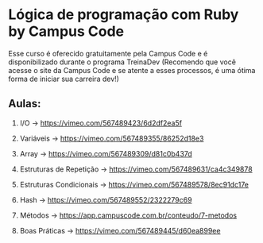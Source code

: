 # Lógica de programação com Ruby by Campus Code
Esse curso é oferecido gratuitamente pela Campus Code e é disponibilizado durante o programa TreinaDev (Recomendo que você acesse o site da Campus Code e se atente a esses processos, é uma ótima forma de iniciar sua carreira dev!)

## Aulas:

1. I/O → https://vimeo.com/567489423/6d2df2ea5f

2. Variáveis → https://vimeo.com/567489355/86252d18e3

3. Array → https://vimeo.com/567489309/d81c0b437d

4. Estruturas de Repetição → https://vimeo.com/567489631/ca4c349878

5. Estruturas Condicionais → https://vimeo.com/567489578/8ec91dc17e

6. Hash → https://vimeo.com/567489552/2322279c69

7. Métodos → https://app.campuscode.com.br/conteudo/7-metodos

8. Boas Práticas → https://vimeo.com/567489445/d60ea899ee
